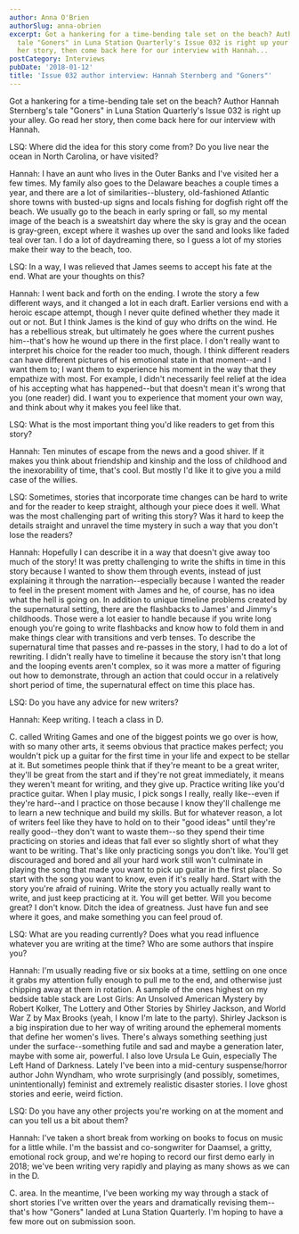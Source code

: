 ```yaml
---
author: Anna O'Brien
authorSlug: anna-obrien
excerpt: Got a hankering for a time-bending tale set on the beach? Author Hannah Sternberg's
  tale "Goners" in Luna Station Quarterly's Issue 032 is right up your alley. Go read
  her story, then come back here for our interview with Hannah...
postCategory: Interviews
pubDate: '2018-01-12'
title: 'Issue 032 author interview: Hannah Sternberg and "Goners"'
---
```

Got a hankering for a time-bending tale set on the beach? Author Hannah Sternberg's tale "Goners" in Luna Station Quarterly's Issue 032 is right up your alley. Go read her story, then come back here for our interview with Hannah.

LSQ: Where did the idea for this story come from? Do you live near the ocean in North Carolina, or have visited?

Hannah: I have an aunt who lives in the Outer Banks and I've visited her a few times. My family also goes to the Delaware beaches a couple times a year, and there are a lot of similarities--blustery, old-fashioned Atlantic shore towns with busted-up signs and locals fishing for dogfish right off the beach. We usually go to the beach in early spring or fall, so my mental image of the beach is a sweatshirt day where the sky is gray and the ocean is gray-green, except where it washes up over the sand and looks like faded teal over tan. I do a lot of daydreaming there, so I guess a lot of my stories make their way to the beach, too.

LSQ: In a way, I was relieved that James seems to accept his fate at the end. What are your thoughts on this?

Hannah: I went back and forth on the ending. I wrote the story a few different ways, and it changed a lot in each draft. Earlier versions end with a heroic escape attempt, though I never quite defined whether they made it out or not. But I think James is the kind of guy who drifts on the wind. He has a rebellious streak, but ultimately he goes where the current pushes him--that's how he wound up there in the first place. I don't really want to interpret his choice for the reader too much, though. I think different readers can have different pictures of his emotional state in that moment--and I want them to; I want them to experience his moment in the way that they empathize with most. For example, I didn't necessarily feel relief at the idea of his accepting what has happened--but that doesn't mean it's wrong that you (one reader) did. I want you to experience that moment your own way, and think about why it makes you feel like that.

LSQ:  What is the most important thing you'd like readers to get from this story?

Hannah: Ten minutes of escape from the news and a good shiver. If it makes you think about friendship and kinship and the loss of childhood and the inexorability of time, that's cool. But mostly I'd like it to give you a mild case of the willies.

LSQ:  Sometimes, stories that incorporate time changes can be hard to write and for the reader to keep straight, although your piece does it well. What was the most challenging part of writing this story? Was it hard to keep the details straight and unravel the time mystery in such a way that you don't lose the readers?

Hannah: Hopefully I can describe it in a way that doesn't give away too much of the story! It was pretty challenging to write the shifts in time in this story because I wanted to show them through events, instead of just explaining it through the narration--especially because I wanted the reader to feel in the present moment with James and he, of course, has no idea what the hell is going on. In addition to unique timeline problems created by the supernatural setting, there are the flashbacks to James' and Jimmy's childhoods. Those were a lot easier to handle because if you write long enough you're going to write flashbacks and know how to fold them in and make things clear with transitions and verb tenses. To describe the supernatural time that passes and re-passes in the story, I had to do a lot of rewriting. I didn't really have to timeline it because the story isn't that long and the looping events aren't complex, so it was more a matter of figuring out how to demonstrate, through an action that could occur in a relatively short period of time, the supernatural effect on time this place has.

LSQ:  Do you have any advice for new writers?

Hannah: Keep writing. I teach a class in D.

C. called Writing Games and one of the biggest points we go over is how, with so many other arts, it seems obvious that practice makes perfect; you wouldn't pick up a guitar for the first time in your life and expect to be stellar at it. But sometimes people think that if they're meant to be a great writer, they'll be great from the start and if they're not great immediately, it means they weren't meant for writing, and they give up. Practice writing like you'd practice guitar. When I play music, I pick songs I really, really like--even if they're hard--and I practice on those because I know they'll challenge me to learn a new technique and build my skills. But for whatever reason, a lot of writers feel like they have to hold on to their "good ideas" until they're really good--they don't want to waste them--so they spend their time practicing on stories and ideas that fall ever so slightly short of what they want to be writing. That's like only practicing songs you don't like. You'll get discouraged and bored and all your hard work still won't culminate in playing the song that made you want to pick up guitar in the first place. So start with the song you want to know, even if it's really hard. Start with the story you're afraid of ruining. Write the story you actually really want to write, and just keep practicing at it. You will get better. Will you become great? I don't know. Ditch the idea of greatness. Just have fun and see where it goes, and make something you can feel proud of.

LSQ:  What are you reading currently? Does what you read influence whatever you are writing at the time? Who are some authors that inspire you?

Hannah: I'm usually reading five or six books at a time, settling on one once it grabs my attention fully enough to pull me to the end, and otherwise just chipping away at them in rotation. A sample of the ones highest on my bedside table stack are Lost Girls: An Unsolved American Mystery by Robert Kolker, The Lottery and Other Stories by Shirley Jackson, and World War Z by Max Brooks (yeah, I know I'm late to the party). Shirley Jackson is a big inspiration due to her way of writing around the ephemeral moments that define her women's lives. There's always something seething just under the surface--something futile and sad and maybe a generation later, maybe with some air, powerful. I also love Ursula Le Guin, especially The Left Hand of Darkness. Lately I've been into a mid-century suspense/horror author John Wyndham, who wrote surprisingly (and possibly, sometimes, unintentionally) feminist and extremely realistic disaster stories. I love ghost stories and eerie, weird fiction.

LSQ: Do you have any other projects you're working on at the moment and can you tell us a bit about them?

Hannah: I've taken a short break from working on books to focus on music for a little while. I'm the bassist and co-songwriter for Daamsel, a gritty, emotional rock group, and we're hoping to record our first demo early in 2018; we've been writing very rapidly and playing as many shows as we can in the D.

C. area. In the meantime, I've been working my way through a stack of short stories I've written over the years and dramatically revising them--that's how "Goners" landed at Luna Station Quarterly. I'm hoping to have a few more out on submission soon.